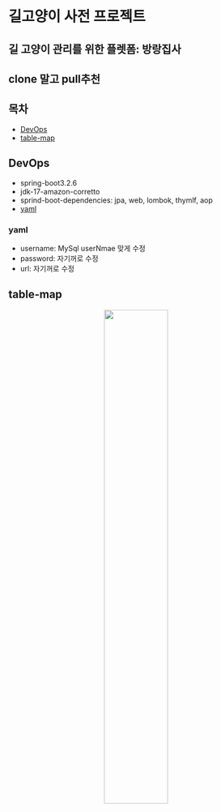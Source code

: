 # 길고양이 사전 프로젝트
## 길 고양이 관리를 위한 플렛폼: 방랑집사

## clone 말고 pull추천


## 목차 
 - [DevOps](#DevOps)
 - [table-map](#table-map)


## DevOps
 - spring-boot3.2.6
 - jdk-17-amazon-corretto
 - sprind-boot-dependencies: jpa, web, lombok, thymlf, aop
 - [yaml](#yaml)

### yaml
- username: MySql userNmae 맞게 수정
- password: 자기꺼로 수정
- url: 자기꺼로 수정

## table-map
 <div style="text-align: center;">
<img src="https://github.com/corinB/stray_cat_dictionary/assets/113911863/d2836644-b155-4175-a565-02f8ea6d0bd2" width="50%">
</div>



